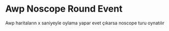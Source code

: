# Awp Noscope Round Event
 Awp haritaların x saniyeyle oylama yapar evet çıkarsa noscope turu oynatılır
